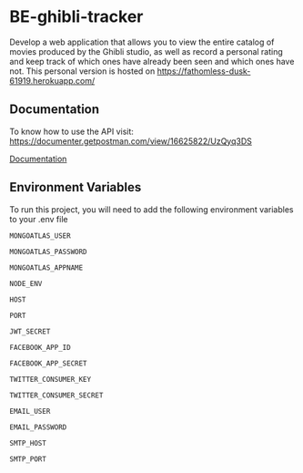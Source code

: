 # BE-ghibli-tracker

Develop a web application that allows you to view the entire catalog of movies produced by the Ghibli studio, as well as record a personal rating and keep track of which ones have already been seen and which ones have not. This personal version is hosted on https://fathomless-dusk-61919.herokuapp.com/
## Documentation

To know how to use the API visit: https://documenter.getpostman.com/view/16625822/UzQyq3DS

[Documentation](https://documenter.getpostman.com/view/16625822/UzQyq3DS)


## Environment Variables

To run this project, you will need to add the following environment variables to your .env file

`MONGOATLAS_USER`

`MONGOATLAS_PASSWORD`

`MONGOATLAS_APPNAME`

`NODE_ENV`

`HOST` 

`PORT` 

`JWT_SECRET` 

`FACEBOOK_APP_ID`

`FACEBOOK_APP_SECRET` 

`TWITTER_CONSUMER_KEY` 

`TWITTER_CONSUMER_SECRET`

`EMAIL_USER`

`EMAIL_PASSWORD`

`SMTP_HOST`

`SMTP_PORT`

